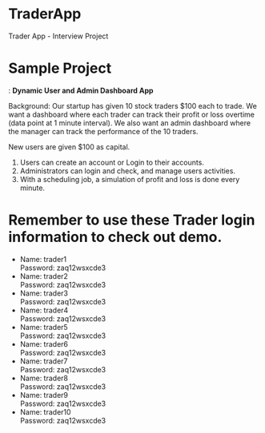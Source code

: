 # TraderApp
Trader App - Interview Project

<h1>Sample Project</h1>:
<b>Dynamic User and Admin Dashboard App</b>

Background:
Our startup has given 10 stock traders $100 each to trade. We want a dashboard where each trader can track their profit or loss overtime (data point at 1 minute interval). We also want an admin dashboard where the manager can track the performance of the 10 traders.

New users are given $100 as capital.

1. Users can create an account or Login to their accounts.
2. Administrators can login and check, and manage users activities.
3. With a scheduling job, a simulation of profit and loss is done every minute. 

<h1>Remember to use these Trader login information to check out demo.</h1>
<ul>
	<li>
		<div>Name: trader1</div>
		<div>Password: zaq12wsxcde3</div>
	</li>
	<li>
		<div>Name: trader2</div>
		<div>Password: zaq12wsxcde3</div>
	</li>
	<li>
		<div>Name: trader3</div>
		<div>Password: zaq12wsxcde3</div>
	</li>
	<li>
		<div>Name: trader4</div>
		<div>Password: zaq12wsxcde3</div>
	</li>
	<li>
		<div>Name: trader5</div>
		<div>Password: zaq12wsxcde3</div>
	</li>
	<li>
		<div>Name: trader6</div>
		<div>Password: zaq12wsxcde3</div>
	</li>
	<li>
		<div>Name: trader7</div>
		<div>Password: zaq12wsxcde3</div>
	</li>
	<li>
		<div>Name: trader8</div>
		<div>Password: zaq12wsxcde3</div>
	</li>
	<li>
		<div>Name: trader9</div>
		<div>Password: zaq12wsxcde3</div>
	</li>
	<li>
		<div>Name: trader10</div>
		<div>Password: zaq12wsxcde3</div>
	</li>
</ul>
